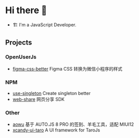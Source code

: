 # Hi there 👋

- :building_construction: I'm a JavaScript Developer.

## Projects

### OpenUserJs

- [figma-css-better](https://github.com/lbb00/figma-css-better) Figma CSS 转换为微信小程序的样式

### NPM

- [use-singleton](https://www.npmjs.com/package/use-singleton) Create singleton better
- [web-share](https://www.npmjs.com/package/@climple/web-share) 网页分享 SDK

### Other

- [aowu](https://github.com/lbb00/aowu) 基于 AUTO.JS 8 PRO 的签到、羊毛工具，适配 MIUI12
- [xcandy-ui-taro](https://github.com/xxxcandy/xcandy-ui-taro) A UI framework for TaroJs
